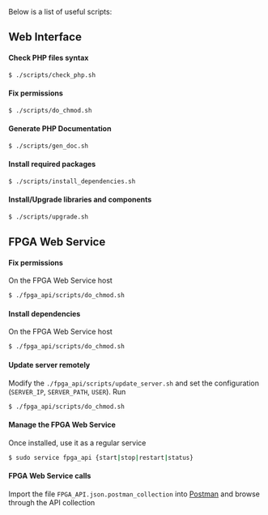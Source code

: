 Below is a list of useful scripts:

## Web Interface

#### Check PHP files syntax
```sh
$ ./scripts/check_php.sh
```

#### Fix permissions
```sh
$ ./scripts/do_chmod.sh
```

#### Generate PHP Documentation
```sh
$ ./scripts/gen_doc.sh
```

#### Install required packages
```sh
$ ./scripts/install_dependencies.sh
```

#### Install/Upgrade libraries and components
```sh
$ ./scripts/upgrade.sh
```


## FPGA Web Service

#### Fix permissions
On the FPGA Web Service host
```sh
$ ./fpga_api/scripts/do_chmod.sh
```

#### Install dependencies
On the FPGA Web Service host
```sh
$ ./fpga_api/scripts/do_chmod.sh
```

#### Update server remotely
Modify the `./fpga_api/scripts/update_server.sh` and set the configuration (`SERVER_IP`, `SERVER_PATH`, `USER`). Run
```sh
$ ./fpga_api/scripts/do_chmod.sh
```

#### Manage the FPGA Web Service
Once installed, use it as a regular service
```sh
$ sudo service fpga_api {start|stop|restart|status}
```

#### FPGA Web Service calls
Import the file `FPGA_API.json.postman_collection` into [Postman](www.getpostman.com) and browse through the API  collection